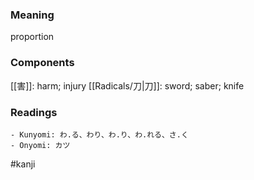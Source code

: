 ### Meaning

proportion

### Components

[[害]]: harm; injury [[Radicals/刀|刀]]: sword; saber; knife

### Readings

```
- Kunyomi: わ.る、わり、わ.り、わ.れる、さ.く
- Onyomi: カツ
```

#kanji
